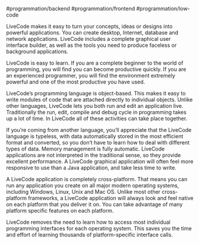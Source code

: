#programmation/backend #programmation/frontend #programmation/low-code 

LiveCode makes it easy to turn your concepts, ideas or designs into powerful applications. You can create desktop, Internet, database and network applications. LiveCode includes a complete graphical user interface builder, as well as the tools you need to produce faceless or background applications.

LiveCode is easy to learn. If you are a complete beginner to the world of programming, you will find you can become productive quickly. If you are an experienced programmer, you will find the environment extremely powerful and one of the most productive you have used.

LiveCode’s programming language is object-based. This makes it easy to write modules of code that are attached directly to individual objects. Unlike other languages, LiveCode lets you both run and edit an application live. Traditionally the run, edit, compile and debug cycle in programming takes up a lot of time. In LiveCode all of these activities can take place together.

If you’re coming from another language, you’ll appreciate that the LiveCode language is typeless, with data automatically stored in the most efficient format and converted, so you don’t have to learn how to deal with different types of data. Memory management is fully automatic. LiveCode applications are not interpreted in the traditional sense, so they provide excellent performance. A LiveCode graphical application will often feel more responsive to use than a Java application, and take less time to write.

A LiveCode application is completely cross-platform. That means you can run any application you create on all major modern operating systems, including Windows, Linux, Unix and Mac OS. Unlike most other cross-platform frameworks, a LiveCode application will always look and feel native on each platform that you deliver it on. You can take advantage of many platform specific features on each platform.

LiveCode removes the need to learn how to access most individual programming interfaces for each operating system. This saves you the time and effort of learning thousands of platform-specific interface calls.
